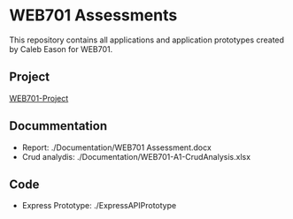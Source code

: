 # WEB701 Assessments
This repository contains all applications and application prototypes created by Caleb Eason for WEB701.

## Project
[WEB701-Project](https://github.com/users/Calzep/projects/7)

## Docummentation
- Report: ./Documentation/WEB701 Assessment.docx
- Crud analydis: ./Documentation/WEB701-A1-CrudAnalysis.xlsx

## Code
- Express Prototype: ./ExpressAPIPrototype

